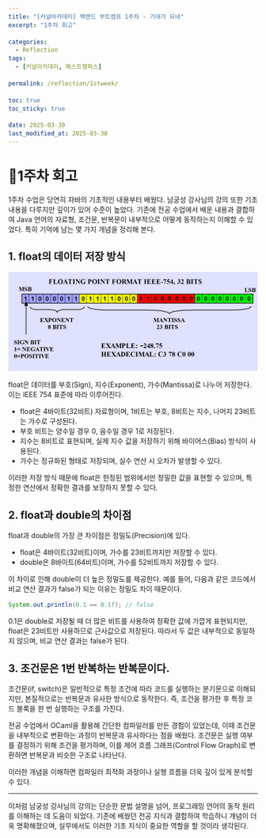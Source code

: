 ```yaml
---
title: "[커널아카데미] 백엔드 부트캠프 1주차 - 기대가 되네"
excerpt: "1주차 회고"

categories:
  - Reflection
tags:
  - [커널아카데미, 패스트캠퍼스]

permalink: /reflection/1stweek/

toc: true
toc_sticky: true

date: 2025-03-30
last_modified_at: 2025-03-30
---
```


# 📜1주차 회고



1주차 수업은 당연히 자바의 기초적인 내용부터 배웠다. 남궁성 강사님의 강의 또한 기초 내용을 다루지만 깊이가 있어 수준이 높았다. 기존에 전공 수업에서 배운 내용과 결합하여 Java 언어의 자료형, 조건문, 반복문이 내부적으로 어떻게 동작하는지 이해할 수 있었다. 특히 기억에 남는 몇 가지 개념을 정리해 본다.

## 1. float의 데이터 저장 방식

![floating point format](/assets/images/posts_img/floating_point_format.png)

float은 데이터를 부호(Sign), 지수(Exponent), 가수(Mantissa)로 나누어 저장한다. 이는 IEEE 754 표준에 따라 이루어진다.

- float은 4바이트(32비트) 자료형이며, 1비트는 부호, 8비트는 지수, 나머지 23비트는 가수로 구성된다.
- 부호 비트는 양수일 경우 0, 음수일 경우 1로 저장된다.
- 지수는 8비트로 표현되며, 실제 지수 값을 저장하기 위해 바이어스(Bias) 방식이 사용된다.
- 가수는 정규화된 형태로 저장되며, 실수 연산 시 오차가 발생할 수 있다.

이러한 저장 방식 때문에 float은 한정된 범위에서만 정밀한 값을 표현할 수 있으며, 특정한 연산에서 정확한 결과를 보장하지 못할 수 있다.

## 2. float과 double의 차이점

float과 double의 가장 큰 차이점은 정밀도(Precision)에 있다.

- float은 4바이트(32비트)이며, 가수를 23비트까지만 저장할 수 있다.
- double은 8바이트(64비트)이며, 가수를 52비트까지 저장할 수 있다.

이 차이로 인해 double이 더 높은 정밀도를 제공한다. 예를 들어, 다음과 같은 코드에서 비교 연산 결과가 false가 되는 이유는 정밀도 차이 때문이다.

```java
System.out.println(0.1 == 0.1f); // false

```

0.1은 double로 저장될 때 더 많은 비트를 사용하여 정확한 값에 가깝게 표현되지만, float은 23비트만 사용하므로 근사값으로 저장된다. 따라서 두 값은 내부적으로 동일하지 않으며, 비교 연산 결과는 false가 된다.

## 3. 조건문은 1번 반복하는 반복문이다.

조건문(if, switch)은 일반적으로 특정 조건에 따라 코드를 실행하는 분기문으로 이해되지만, 본질적으로는 반복문과 유사한 방식으로 동작한다. 즉, 조건을 평가한 후 특정 코드 블록을 한 번 실행하는 구조를 가진다.

전공 수업에서 OCaml을 활용해 간단한 컴파일러를 만든 경험이 있었는데, 이때 조건문을 내부적으로 변환하는 과정이 반복문과 유사하다는 점을 배웠다. 조건문은 실행 여부를 결정하기 위해 조건을 평가하며, 이를 제어 흐름 그래프(Control Flow Graph)로 변환하면 반복문과 비슷한 구조로 나타난다.

이러한 개념을 이해하면 컴파일러 최적화 과정이나 실행 흐름을 더욱 깊이 있게 분석할 수 있다.

---

이처럼 남궁성 강사님의 강의는 단순한 문법 설명을 넘어, 프로그래밍 언어의 동작 원리를 이해하는 데 도움이 되었다. 기존에 배웠던 전공 지식과 결합하여 학습하니 개념이 더욱 명확해졌으며, 실무에서도 이러한 기초 지식이 중요한 역할을 할 것이라 생각된다. 